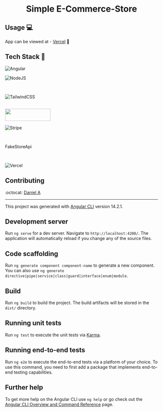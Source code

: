 <h1 align="center">Simple E-Commerce-Store</h1>

## Usage 💻

App can be viewed at - [Vercel](https://e-commerce-store-psi.vercel.app) 🔗

## Tech Stack 🧩

![Angular](https://img.shields.io/badge/angular-%23DD0031.svg?style=for-the-badge&logo=angular&logoColor=white)

![NodeJS](https://img.shields.io/badge/node.js-6DA55F?style=for-the-badge&logo=node.js&logoColor=white)

<br/>

![TailwindCSS](https://img.shields.io/badge/tailwindcss-%2338B2AC.svg?style=for-the-badge&logo=tailwind-css&logoColor=white)

<br/>

<img src="https://d1jnx9ba8s6j9r.cloudfront.net/blog/wp-content/uploads/2020/02/angular-material-logo.jpg" width="150" height="40" />

<br/>

![Stripe](https://img.shields.io/badge/Stripe-626CD9?style=for-the-badge&logo=Stripe&logoColor=white)

<br/>

FakeStoreApi

<br/>

![Vercel](https://img.shields.io/badge/vercel-%23000000.svg?style=for-the-badge&logo=vercel&logoColor=white)

## Contributing

:octocat: [Daniel A](https://github.com/dannyyyspam)

---

This project was generated with [Angular CLI](https://github.com/angular/angular-cli) version 14.2.1.

## Development server

Run `ng serve` for a dev server. Navigate to `http://localhost:4200/`. The application will automatically reload if you change any of the source files.

## Code scaffolding

Run `ng generate component component-name` to generate a new component. You can also use `ng generate directive|pipe|service|class|guard|interface|enum|module`.

## Build

Run `ng build` to build the project. The build artifacts will be stored in the `dist/` directory.

## Running unit tests

Run `ng test` to execute the unit tests via [Karma](https://karma-runner.github.io).

## Running end-to-end tests

Run `ng e2e` to execute the end-to-end tests via a platform of your choice. To use this command, you need to first add a package that implements end-to-end testing capabilities.

## Further help

To get more help on the Angular CLI use `ng help` or go check out the [Angular CLI Overview and Command Reference](https://angular.io/cli) page.
